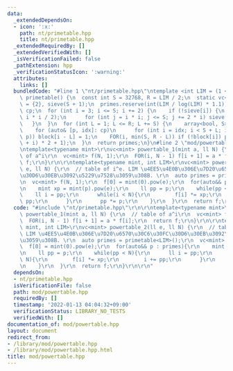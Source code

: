 ```yaml
---
data:
  _extendedDependsOn:
  - icon: ':x:'
    path: nt/primetable.hpp
    title: nt/primetable.hpp
  _extendedRequiredBy: []
  _extendedVerifiedWith: []
  _isVerificationFailed: false
  _pathExtension: hpp
  _verificationStatusIcon: ':warning:'
  attributes:
    links: []
  bundledCode: "#line 1 \"nt/primetable.hpp\"\ntemplate <int LIM = (1 << 20)>\nvc<int>\
    \ primetable() {\n  const int S = 32768, R = LIM / 2;\n  static vc<int> primes\
    \ = {2}, sieve(S + 1);\n  primes.reserve(int(LIM / log(LIM) * 1.1));\n  vc<pi>\
    \ cp;\n  for (int i = 3; i <= S; i += 2) {\n    if (!sieve[i]) {\n      cp.eb(i,\
    \ i * i / 2);\n      for (int j = i * i; j <= S; j += 2 * i) sieve[j] = 1;\n \
    \   }\n  }\n  for (int L = 1; L <= R; L += S) {\n    array<bool, S> block{};\n\
    \    for (auto& [p, idx]: cp)\n      for (int i = idx; i < S + L; idx = (i +=\
    \ p)) block[i - L] = 1;\n    FOR(i, min(S, R - L)) if (!block[i]) primes.eb((L\
    \ + i) * 2 + 1);\n  }\n  return primes;\n}\n#line 2 \"mod/powertable.hpp\"\n\r\
    \ntemplate<typename mint>\r\nvc<mint> powertable_1(mint a, ll N) {\r\n  // table\
    \ of a^i\r\n  vc<mint> f(N, 1);\r\n  FOR(i, N - 1) f[i + 1] = a * f[i];\r\n  return\
    \ f;\r\n}\r\n\r\ntemplate<typename mint, int LIM>\r\nvc<mint> powertable_2(ll\
    \ e, ll N) {\r\n  // table of i^e. LIM \u4EE5\u4E0B\u306E\u7D20\u6570\u30C6\u30FC\
    \u30D6\u30EB\u3092\u5229\u7528\u3059\u308B. \r\n  auto primes = primetable<LIM>();\r\
    \n  vc<mint> f(N, 1);\r\n  f[0] = mint(0).pow(e);\r\n  for(auto&& p : primes){\r\
    \n    mint xp = mint(p).pow(e);\r\n    ll pp = p;\r\n    while(pp < N){\r\n  \
    \    ll i = pp;\r\n      while(i < N){\r\n        f[i] *= xp;\r\n        i +=\
    \ pp;\r\n      }\r\n      pp *= p;\r\n    }\r\n  }\r\n  return f;\r\n}\r\n\r\n"
  code: "#include \"nt/primetable.hpp\"\r\n\r\ntemplate<typename mint>\r\nvc<mint>\
    \ powertable_1(mint a, ll N) {\r\n  // table of a^i\r\n  vc<mint> f(N, 1);\r\n\
    \  FOR(i, N - 1) f[i + 1] = a * f[i];\r\n  return f;\r\n}\r\n\r\ntemplate<typename\
    \ mint, int LIM>\r\nvc<mint> powertable_2(ll e, ll N) {\r\n  // table of i^e.\
    \ LIM \u4EE5\u4E0B\u306E\u7D20\u6570\u30C6\u30FC\u30D6\u30EB\u3092\u5229\u7528\
    \u3059\u308B. \r\n  auto primes = primetable<LIM>();\r\n  vc<mint> f(N, 1);\r\n\
    \  f[0] = mint(0).pow(e);\r\n  for(auto&& p : primes){\r\n    mint xp = mint(p).pow(e);\r\
    \n    ll pp = p;\r\n    while(pp < N){\r\n      ll i = pp;\r\n      while(i <\
    \ N){\r\n        f[i] *= xp;\r\n        i += pp;\r\n      }\r\n      pp *= p;\r\
    \n    }\r\n  }\r\n  return f;\r\n}\r\n\r\n"
  dependsOn:
  - nt/primetable.hpp
  isVerificationFile: false
  path: mod/powertable.hpp
  requiredBy: []
  timestamp: '2022-01-13 04:04:32+09:00'
  verificationStatus: LIBRARY_NO_TESTS
  verifiedWith: []
documentation_of: mod/powertable.hpp
layout: document
redirect_from:
- /library/mod/powertable.hpp
- /library/mod/powertable.hpp.html
title: mod/powertable.hpp
---
```

